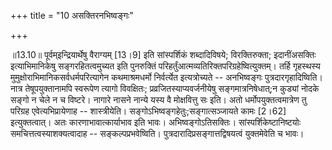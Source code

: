 +++
title = "10 असक्तिरनभिष्वङ्गः"

+++
  
  
॥13.10॥ पूर्वम्इन्द्रियार्थेषु वैराग्यम् \[13।9\] इति सांस्पर्शिकं
शब्दादिविषये; विरक्तिरुक्ता; इदानींअसक्तिः इत्याभिमानिकेषु
सङ्गरहितत्वमुच्यत इति पुनरुक्तिं
परिहर्तुंआत्मव्यतिरिक्तपरिग्रहेष्वित्युक्तम्। तर्हि गृहस्थस्य
मुमुक्षोराभिमानिकसर्वधर्मपरित्यागेन कथमाश्रमधर्मो निर्वर्त्येत
इत्यत्रोच्यते -- अनभिष्वङ्गः पुत्रदारगृहादिष्विति। नात्र
तेषूपयुक्तानामपि स्वरूपेण त्यागो विवक्षितः; प्रव्रजितस्याप्यवर्जनीयेषु
सङ्गमात्रनिषेधात्;न कुड्यां नोदके सङ्गो न चेले न च विष्टरे। नागारे नासने
नान्ये यस्य वै मोक्षवित्तु सः इति। अतो धर्मोपयुक्तत्वमात्रेण तु परिग्रह
एवेत्यभिप्रायेणाह -- शास्त्रीयेति। सङ्गोऽभिष्वङ्गहेतुः;सङ्गात्सञ्जायते
कामः \[2।62\] इत्युक्तत्वात्। अतः कारणाभावात्कार्याभाव इति भावः।
अभिष्वङ्गोऽतिसक्तिः। सांस्पर्शिकेष्टानिष्टयोः समचित्तत्वस्याशक्यत्वादाह
-- सङ्कल्पप्रभवेष्विति। पुत्रदारादिप्रसङ्गात्तद्विषयत्वं युक्तमेवेति च
भावः।  
  
